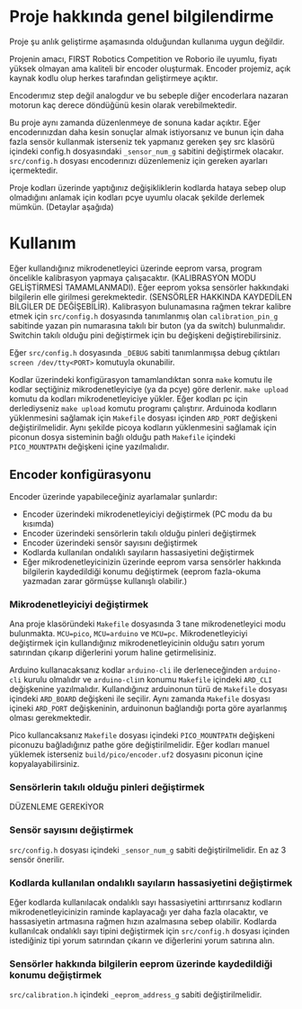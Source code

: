 # Proje hakkında genel bilgilendirme

Proje şu anlık geliştirme aşamasında olduğundan kullanıma uygun değildir.

Projenin amacı, FIRST Robotics Competition ve Roborio ile uyumlu, fiyatı yüksek olmayan ama kaliteli bir encoder oluşturmak.
Encoder projemiz, açık kaynak kodlu olup herkes tarafından geliştirmeye açıktır. 

Encoderımız step değil analogdur ve bu sebeple diğer encoderlara nazaran motorun kaç derece döndüğünü kesin olarak verebilmektedir.

Bu proje aynı zamanda düzenlenmeye de sonuna kadar açıktır. Eğer encoderınızdan daha kesin sonuçlar almak istiyorsanız ve bunun için 
daha fazla sensör kullanmak isterseniz tek yapmanız gereken şey src klasörü içindeki config.h dosyasındaki `_sensor_num_g` sabitini değiştirmek 
olacakır. `src/config.h` dosyası encoderınızı düzenlemeniz için gereken ayarları içermektedir.

Proje kodları üzerinde yaptığınız değişikliklerin kodlarda hataya sebep olup olmadığını anlamak için kodları pcye uyumlu olacak şekilde derlemek mümkün.
(Detaylar aşağıda)

# Kullanım

Eğer kullandığınız mikrodenetleyici üzerinde eeprom varsa, program öncelikle kalibrasyon yapmaya çalışacaktır. (KALIBRASYON MODU GELİŞTİRMESİ TAMAMLANMADI). 
Eğer eeprom yoksa sensörler hakkındaki bilgilerin elle girilmesi gerekmektedir. (SENSÖRLER HAKKINDA KAYDEDİLEN BİLGİLER DE DEĞİŞEBİLİR).
Kalibrasyon bulunamasına rağmen tekrar kalibre etmek için `src/config.h` dosyasında tanımlanmış olan `calibration_pin_g` sabitinde yazan pin numarasına takılı bir buton (ya da switch) bulunmalıdır.
Switchin takılı olduğu pini değiştirmek için bu değişkeni değiştirebilirsiniz.

Eğer `src/config.h` dosyasında `_DEBUG` sabiti tanımlanmışsa debug çıktıları `screen /dev/tty<PORT>` komutuyla okunabilir.

Kodlar üzerindeki konfigürasyon tamamlandıktan sonra `make` komutu ile kodlar seçtiğiniz mikrodenetleyiciye (ya da pcye) göre derlenir. `make upload` komutu da kodları mikrodenetleyiciye yükler.
Eğer kodları pc için derlediyseniz `make upload` komutu programı çalıştırır.
Arduinoda kodların yüklenmesini sağlamak için `Makefile` dosyası içinden `ARD_PORT` değişkeni değiştirilmelidir.
Aynı şekilde picoya kodların yüklenmesini sağlamak için piconun dosya sisteminin bağlı olduğu path `Makefile` içindeki `PICO_MOUNTPATH` değişkeni içine yazılmalıdır.

## Encoder konfigürasyonu

Encoder üzerinde yapabileceğiniz ayarlamalar şunlardır:
 * Encoder üzerindeki mikrodenetleyiciyi değiştirmek (PC modu da bu kısımda)
 * Encoder üzerindeki sensörlerin takılı olduğu pinleri değiştirmek
 * Encoder üzerindeki sensör sayısını değiştirmek
 * Kodlarda kullanılan ondalıklı sayıların hassasiyetini değiştirmek
 * Eğer mikrodenetleyicinizin üzerinde eeprom varsa sensörler hakkında bilgilerin kaydedildiği konumu değiştirmek (eeprom fazla-okuma yazmadan zarar görmüşse kullanışlı olabilir.)

### Mikrodenetleyiciyi değiştirmek
Ana proje klasöründeki `Makefile` dosyasında 3 tane mikrodenetleyici modu bulunmakta. `MCU=pico`, `MCU=arduino` ve `MCU=pc`.
Mikrodenetleyiciyi değiştirmek için kullandığınız mikrodenetleyicinin olduğu satırı yorum satırından çıkarıp diğerlerini yorum haline getirmelisiniz.

Arduino kullanacaksanız kodlar `arduino-cli` ile derleneceğinden `arduino-cli` kurulu olmalıdır ve `arduino-cli`ın konumu `Makefile` içindeki `ARD_CLI` değişkenine yazılmalıdır.
Kullandığınız arduinonun türü de `Makefile` dosyası içindeki `ARD_BOARD` değişkeni ile seçilir. Aynı zamanda `Makefile` dosyası içineki `ARD_PORT` değişkeninin, arduinonun bağlandığı porta göre ayarlanmış olması gerekmektedir.

Pico kullancaksanız `Makefile` dosyası içindeki `PICO_MOUNTPATH` değişkeni piconuzu bağladığınız pathe göre değiştirilmelidir. Eğer kodları manuel yüklemek isterseniz `build/pico/encoder.uf2` dosyasını piconun içine kopyalayabilirsiniz.

### Sensörlerin takılı olduğu pinleri değiştirmek
DÜZENLEME GEREKİYOR

### Sensör sayısını değiştirmek
`src/config.h` dosyası içindeki `_sensor_num_g` sabiti değiştirilmelidir. En az 3 sensör önerilir.

### Kodlarda kullanılan ondalıklı sayıların hassasiyetini değiştirmek
Eğer kodlarda kullanılacak ondalıklı sayı hassasiyetini arttırırsanız kodların mikrodenetleyicinizin raminde kaplayacağı yer daha fazla olacaktır, ve hassasiyetin artmasına rağmen hızın azalmasına sebep olabilir.
Kodlarda kullanılcak ondalıklı sayı tipini değiştirmek için `src/config.h` dosyası içinden istediğiniz tipi yorum satırından çıkarın ve diğerlerini yorum satırına alın.

### Sensörler hakkında bilgilerin eeprom üzerinde kaydedildiği konumu değiştirmek
`src/calibration.h` içindeki `_eeprom_address_g` sabiti değiştirilmelidir.




